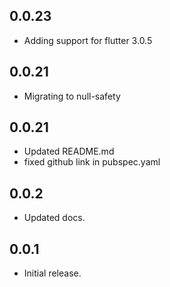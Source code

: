 ## 0.0.23

- Adding support for flutter 3.0.5

## 0.0.21

- Migrating to null-safety

## 0.0.21

- Updated README.md
- fixed github link in pubspec.yaml

## 0.0.2

- Updated docs.

## 0.0.1

- Initial release.
